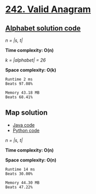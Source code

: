 # [242. Valid Anagram](https://leetcode.com/problems/valid-anagram/)

## [Alphabet solution code](https://github.com/alexengrig/leetcode/blob/main/src/main/java/dev/alexengrig/leetcode/_242_valid_anagram/AlphabetSolution.java)

_n = |s, t|_

**Time complexity: O(n)**

_k = |alphabet| = 26_

**Space complexity: O(k)**

```
Runtime 2 ms
Beats 97.08%

Memory 43.18 MB
Beats 68.41%
```

## Map solution

- [Java code](https://github.com/alexengrig/leetcode/blob/main/src/main/java/dev/alexengrig/leetcode/_242_valid_anagram/MapSolution.java)
- [Python code](https://github.com/alexengrig/leetcode/blob/main/src/main/python/242_valid_anagram/map_solution.py)

_n = |s, t|_

**Time complexity: O(n)**

**Space complexity: O(n)**

```
Runtime 14 ms
Beats 30.00%

Memory 44.30 MB
Beats 47.22%
```
